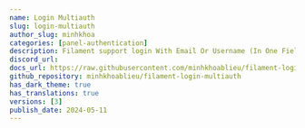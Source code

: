 ```yaml
---
name: Login Multiauth
slug: login-multiauth
author_slug: minhkhoa
categories: [panel-authentication]
description: Filament support login With Email Or Username (In One Field).
discord_url: 
docs_url: https://raw.githubusercontent.com/minhkhoablieu/filament-login-multiauth/main/README.md
github_repository: minhkhoablieu/filament-login-multiauth
has_dark_theme: true
has_translations: true
versions: [3]
publish_date: 2024-05-11
---
```

